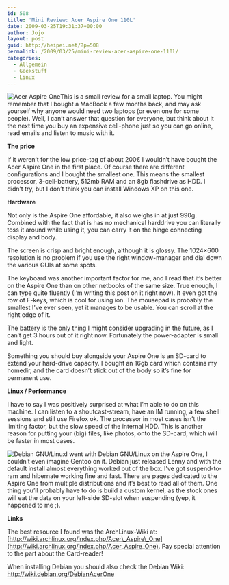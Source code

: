 ```yaml
---
id: 508
title: 'Mini Review: Acer Aspire One 110L'
date: 2009-03-25T19:31:37+00:00
author: Jojo
layout: post
guid: http://heipei.net/?p=508
permalink: /2009/03/25/mini-review-acer-aspire-one-110l/
categories:
  - Allgemein
  - Geekstuff
  - Linux
---
```

<img data-echo="/weblog/acer_aspire_one.jpg" alt="Acer Aspire One" class="alignleft" />This is a small review for a small laptop. You might remember that I bought a MacBook a few months back, and may ask yourself why anyone would need two laptops (or even one for some people). Well, I can&#8217;t answer that question for everyone, but think about it the next time you buy an expensive cell-phone just so you can go online, read emails and listen to music with it.
  
**The price**
  
If it weren&#8217;t for the low price-tag of about 200€ I wouldn&#8217;t have bought the Acer Aspire One in the first place. Of course there are different configurations and I bought the smallest one. This means the smallest processor, 3-cell-battery, 512mb RAM and an 8gb flashdrive as HDD. I didn&#8217;t try, but I don&#8217;t think you can install Windows XP on this one.
  
**Hardware**
  
Not only is the Aspire One affordable, it also weighs in at just 990g. Combined with the fact that is has no mechanical harddrive you can literally toss it around while using it, you can carry it on the hinge connecting display and body.
  
The screen is crisp and bright enough, although it is glossy. The 1024&#215;600 resolution is no problem if you use the right window-manager and dial down the various GUIs at some spots.
  
The keyboard was another important factor for me, and I read that it&#8217;s better on the Aspire One than on other netbooks of the same size. True enough, I can type quite fluently (I&#8217;m writing this post on it right now). It even got the row of F-keys, which is cool for using ion. The mousepad is probably the smallest I&#8217;ve ever seen, yet it manages to be usable. You can scroll at the right edge of it.
  
The battery is the only thing I might consider upgrading in the future, as I can&#8217;t get 3 hours out of it right now. Fortunately the power-adapter is small and light.
  
Something you should buy alongside your Aspire One is an SD-card to extend your hard-drive capacity. I bought an 16gb card which contains my homedir, and the card doesn&#8217;t stick out of the body so it&#8217;s fine for permanent use.
  
**Linux / Performance**
  
I have to say I was positively surprised at what I&#8217;m able to do on this machine. I can listen to a shoutcast-stream, have an IM running, a few shell sessions and still use Firefox ok. The processor in most cases isn&#8217;t the limiting factor, but the slow speed of the internal HDD. This is another reason for putting your (big) files, like photos, onto the SD-card, which will be faster in most cases.
  
<img data-echo="/weblog/debian_logo.png" alt="Debian GNU/Linux" class="alignleft" />I went with Debian GNU/Linux on the Aspire One, I couldn&#8217;t even imagine Gentoo on it. Debian just released Lenny and with the default install almost everything worked out of the box. I&#8217;ve got suspend-to-ram and hibernate working fine and fast. There are pages dedicated to the Aspire One from multiple distributions and it&#8217;s best to read all of them. One thing you&#8217;ll probably have to do is build a custom kernel, as the stock ones will eat the data on your left-side SD-slot when suspending (yep, it happened to me ;).
  
**Links**
  
The best resource I found was the ArchLinux-Wiki at: [http://wiki.archlinux.org/index.php/Acer\_Aspire\_One](http://wiki.archlinux.org/index.php/Acer_Aspire_One). Pay special attention to the part about the Card-reader!
  
When installing Debian you should also check the Debian Wiki: <http://wiki.debian.org/DebianAcerOne>
